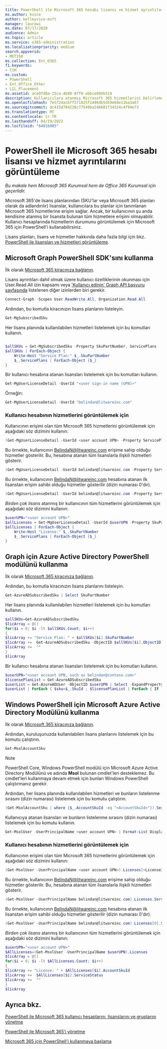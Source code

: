 ```yaml
---
title: PowerShell ile Microsoft 365 hesabı lisansı ve hizmet ayrıntılarını görüntüleme
ms.author: kvice
author: kelleyvice-msft
manager: laurawi
ms.date: 07/17/2020
audience: Admin
ms.topic: article
ms.service: o365-administration
ms.localizationpriority: medium
search.appverid:
- MET150
ms.collection: Ent_O365
f1.keywords:
- CSH
ms.custom:
- PowerShell
- Ent_Office_Other
- LIL_Placement
ms.assetid: ace07d8a-15ca-4b89-87f0-abbce809b519
description: Kullanıcılara atanmış Microsoft 365 hizmetlerini belirlemek için PowerShell'in nasıl kullanılacağını açıklar.
ms.openlocfilehash: 7e5724acbff571825f1496db5d59e04e11ba3a67
ms.sourcegitcommit: dc415d784226c77549ba246601f34324c4f94e73
ms.translationtype: MT
ms.contentlocale: tr-TR
ms.lasthandoff: 04/19/2022
ms.locfileid: "64916005"
---
```

# <a name="view-microsoft-365-account-license-and-service-details-with-powershell"></a>PowerShell ile Microsoft 365 hesabı lisansı ve hizmet ayrıntılarını görüntüleme

*Bu makale hem Microsoft 365 Kurumsal hem de Office 365 Kurumsal için geçerlidir.*

Microsoft 365'de lisans planlarından (SKU'lar veya Microsoft 365 planları olarak da adlandırılır) lisanslar, kullanıcılara bu planlar için tanımlanan Microsoft 365 hizmetlerine erişim sağlar. Ancak, bir kullanıcının şu anda kendisine atanmış bir lisansta bulunan tüm hizmetlere erişimi olmayabilir. Kullanıcı hesaplarında hizmetlerin durumunu görüntülemek için Microsoft 365 için PowerShell'i kullanabilirsiniz.

Lisans planları, lisans ve hizmetler hakkında daha fazla bilgi için bkz. [PowerShell ile lisansları ve hizmetleri görüntüleme](view-licenses-and-services-with-microsoft-365-powershell.md).

## <a name="use-the-microsoft-graph-powershell-sdk"></a>Microsoft Graph PowerShell SDK'sını kullanma

İlk olarak [Microsoft 365 kiracınıza bağlanın](/graph/powershell/get-started#authentication).

Lisans ayrıntıları dahil olmak üzere kullanıcı özelliklerinin okunması için User.Read.All izin kapsamı veya ['Kullanıcı edinin' Graph API başvuru sayfasında](/graph/api/user-get) listelenen diğer izinlerden biri gerekir.

```powershell
Connect-Graph -Scopes User.ReadWrite.All, Organization.Read.All
```

Ardından, bu komutla kiracınızın lisans planlarını listeleyin.

```powershell
Get-MgSubscribedSku
```

Her lisans planında kullanılabilen hizmetleri listelemek için bu komutları kullanın.

```powershell

$allSKUs = Get-MgSubscribedSku -Property SkuPartNumber, ServicePlans 
$allSKUs | ForEach-Object {
    Write-Host "Service Plan:" $_.SkuPartNumber
    $_.ServicePlans | ForEach-Object {$_}
}

```

Bir kullanıcı hesabına atanan lisansları listelemek için bu komutları kullanın.

```powershell
Get-MgUserLicenseDetail -UserId "<user sign-in name (UPN)>"
```

Örneğin:

```powershell
Get-MgUserLicenseDetail -UserId "belindan@litwareinc.com"
```

### <a name="to-view-services-for-a-user-account"></a>Kullanıcı hesabının hizmetlerini görüntülemek için

Kullanıcının erişimi olan tüm Microsoft 365 hizmetlerini görüntülemek için aşağıdaki söz dizimini kullanın:
  
```powershell
(Get-MgUserLicenseDetail -UserId <user account UPN> -Property ServicePlans)[<LicenseIndexNumber>].ServicePlans
```

Bu örnekte, kullanıcının BelindaN@litwareinc.com erişime sahip olduğu hizmetler gösterilir. Bu, hesabına atanan tüm lisanslarla ilişkili hizmetleri gösterir.
  
```powershell
(Get-MgUserLicenseDetail -UserId belindan@litwareinc.com -Property ServicePlans).ServicePlans
```

Bu örnekte, kullanıcının BelindaN@litwareinc.com hesabına atanan ilk lisanstan erişim sahibi olduğu hizmetler gösterilir (dizin numarası 0'dır).
  
```powershell
(Get-MgUserLicenseDetail -UserId belindan@litwareinc.com -Property ServicePlans)[0].ServicePlans
```

*Birden çok lisans* atanmış bir kullanıcının tüm hizmetlerini görüntülemek için aşağıdaki söz dizimini kullanın:

```powershell
$userUPN="<user account UPN>"
$allLicenses = Get-MgUserLicenseDetail -UserId $userUPN -Property SkuPartNumber, ServicePlans
$allLicenses | ForEach-Object {
    Write-Host "License:" $_.SkuPartNumber
    $_.ServicePlans | ForEach-Object {$_}
}

```

## <a name="use-the-azure-active-directory-powershell-for-graph-module"></a>Graph için Azure Active Directory PowerShell modülünü kullanma

İlk olarak [Microsoft 365 kiracınıza bağlanın](connect-to-microsoft-365-powershell.md#connect-with-the-azure-active-directory-powershell-for-graph-module).
  
Ardından, bu komutla kiracınızın lisans planlarını listeleyin.

```powershell
Get-AzureADSubscribedSku | Select SkuPartNumber
```

Her lisans planında kullanılabilen hizmetleri listelemek için bu komutları kullanın.

```powershell
$allSKUs=Get-AzureADSubscribedSku
$licArray = @()
for($i = 0; $i -lt $allSKUs.Count; $i++)
{
$licArray += "Service Plan: " + $allSKUs[$i].SkuPartNumber
$licArray +=  Get-AzureADSubscribedSku -ObjectID $allSKUs[$i].ObjectID | Select -ExpandProperty ServicePlans
$licArray +=  ""
}
$licArray
```

Bir kullanıcı hesabına atanan lisansları listelemek için bu komutları kullanın.

```powershell
$userUPN="<user account UPN, such as belindan@contoso.com>"
$licensePlanList = Get-AzureADSubscribedSku
$userList = Get-AzureADUser -ObjectID $userUPN | Select -ExpandProperty AssignedLicenses | Select SkuID 
$userList | ForEach { $sku=$_.SkuId ; $licensePlanList | ForEach { If ( $sku -eq $_.ObjectId.substring($_.ObjectId.length - 36, 36) ) { Write-Host $_.SkuPartNumber } } }
```

## <a name="use-the-microsoft-azure-active-directory-module-for-windows-powershell"></a>Windows PowerShell için Microsoft Azure Active Directory Modülünü kullanma

İlk olarak [Microsoft 365 kiracınıza bağlanın](connect-to-microsoft-365-powershell.md#connect-with-the-microsoft-azure-active-directory-module-for-windows-powershell).

Ardından, kuruluşunuzda kullanılabilen lisans planlarını listelemek için bu komutu çalıştırın. 

```powershell
Get-MsolAccountSku
```
>[!Note]
>PowerShell Core, Windows PowerShell modülü için Microsoft Azure Active Directory Modülünü ve adında **Msol** bulunan cmdlet'leri desteklemez. Bu cmdlet'leri kullanmaya devam etmek için bunları Windows PowerShell çalıştırmanız gerekir.
>

Ardından, her lisans planında kullanılabilen hizmetleri ve bunların listelenme sırasını (dizin numarası) listelemek için bu komutu çalıştırın.

```powershell
(Get-MsolAccountSku | where {$_.AccountSkuId -eq "<AccountSkuId>"}).ServiceStatus
```
  
Kullanıcıya atanan lisansları ve bunların listelenme sırasını (dizin numarası) listelemek için bu komutu kullanın.

```powershell
Get-MsolUser -UserPrincipalName <user account UPN> | Format-List DisplayName,Licenses
```

### <a name="to-view-services-for-a-user-account"></a>Kullanıcı hesabının hizmetlerini görüntülemek için

Kullanıcının erişimi olan tüm Microsoft 365 hizmetlerini görüntülemek için aşağıdaki söz dizimini kullanın:
  
```powershell
(Get-MsolUser -UserPrincipalName <user account UPN>).Licenses[<LicenseIndexNumber>].ServiceStatus
```

Bu örnekte, kullanıcının BelindaN@litwareinc.com erişime sahip olduğu hizmetler gösterilir. Bu, hesabına atanan tüm lisanslarla ilişkili hizmetleri gösterir.
  
```powershell
(Get-MsolUser -UserPrincipalName belindan@litwareinc.com).Licenses.ServiceStatus
```

Bu örnekte, kullanıcının BelindaN@litwareinc.com hesabına atanan ilk lisanstan erişim sahibi olduğu hizmetler gösterilir (dizin numarası 0'dır).
  
```powershell
(Get-MsolUser -UserPrincipalName belindan@litwareinc.com).Licenses[0].ServiceStatus
```

*Birden çok lisans* atanmış bir kullanıcının tüm hizmetlerini görüntülemek için aşağıdaki söz dizimini kullanın:

```powershell
$userUPN="<user account UPN>"
$AllLicenses=(Get-MsolUser -UserPrincipalName $userUPN).Licenses
$licArray = @()
for($i = 0; $i -lt $AllLicenses.Count; $i++)
{
$licArray += "License: " + $AllLicenses[$i].AccountSkuId
$licArray +=  $AllLicenses[$i].ServiceStatus
$licArray +=  ""
}
$licArray
```

## <a name="see-also"></a>Ayrıca bkz.

[PowerShell ile Microsoft 365 kullanıcı hesaplarını, lisanslarını ve gruplarını yönetme](manage-user-accounts-and-licenses-with-microsoft-365-powershell.md)
  
[PowerShell ile Microsoft 365’i yönetme](manage-microsoft-365-with-microsoft-365-powershell.md)
  
[Microsoft 365 için PowerShell'i kullanmaya başlama](getting-started-with-microsoft-365-powershell.md)
